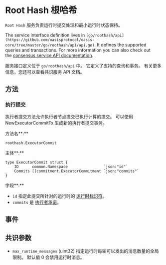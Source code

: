 # Root Hash 根哈希

`Root Hash` 服务负责运行时提交处理和最小运行时状态保持。

The service interface definition lives in `[go/roothash/api](https://github.com/oasisprotocol/oasis-core/tree/master/go/roothash/api/api.go)`. It defines the supported queries and transactions. For more information you can also check out the [consensus service API documentation](https://pkg.go.dev/github.com/oasisprotocol/oasis-core/go/roothash/api?tab=doc).

服务接口定义位于 `go/roothash/api` 中。 它定义了支持的查询和事务。 有关更多信息，您还可以查看共识服务 API 文档。

## 方法

### 执行提交

执行者提交方法允许执行者节点提交已执行计算的提交。 可以使用 NewExecutorCommitTx 生成新的执行者提交事务。

方法名**:**

```
roothash.ExecutorCommit

```

主体**:**

```
type ExecutorCommit struct {
    ID      common.Namespace                `json:"id"`
    Commits []commitment.ExecutorCommitment `json:"commits"`
}

```

字段**:**

- `id` 指定此提交所针对的运行时的 [运行时标识符](https://docs.oasis.io/core/runtime/identifiers)。
- `commits` 是 [执行者承诺](https://pkg.go.dev/github.com/oasisprotocol/oasis-core/go/roothash/api/commitment?tab=doc#ExecutorCommitment)。

## 事件

## 共识参数

- `max_runtime_messages` (uint32) 指定运行时每轮可以发出的消息数量的全局限制。 默认值 0 会禁用运行时消息。